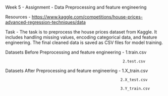 Week 5 - Assignment -
Data Preprocessing and feature engineering

Resources - https://www.kaggle.com/competitions/house-prices-advanced-regression-techniques/data

Task - The task is to preprocess the house prices dataset from Kaggle. 
       It includes handling missing values, encoding categorical data, and feature engineering.
       The final cleaned data is saved as CSV files for model training.

Datasets Before Preprocessing and feature engineering - 1.train.csv

                                                        2.test.csv

Datasets After Preprocessing and feature engineering - 1.X_train.csv

                                                       2.X_test.csv

                                                       3.Y_train.csv

